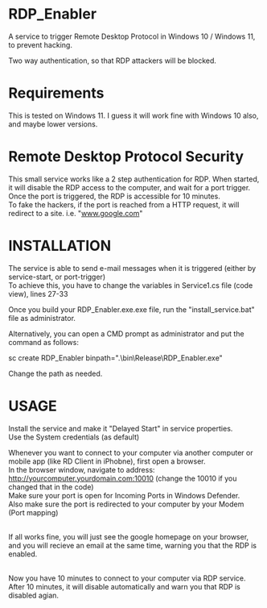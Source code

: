 # RDP_Enabler
A service to trigger Remote Desktop Protocol in Windows 10 / Windows 11, to prevent hacking.<br>

Two way authentication, so that RDP attackers will be blocked. <br>


# Requirements
This is tested on Windows 11. I guess it will work fine with Windows 10 also, and maybe lower versions.

# Remote Desktop Protocol Security
This small service works like a 2 step authentication for RDP. When started, it will disable the RDP access to the computer, and wait for a port trigger. <br>
Once the port is triggered, the RDP is accessible for 10 minutes. <br>
To fake the hackers, if the port is reached from a HTTP request, it will redirect to a site. i.e. "www.google.com"

# INSTALLATION
The service is able to send e-mail messages when it is triggered (either by service-start, or port-trigger)<br>
To achieve this, you have to change the variables in Service1.cs file (code view), lines 27-33<br>

Once you build your RDP_Enabler.exe.exe file, run the "install_service.bat" file as administrator.<br>

Alternatively, you can open a CMD prompt as administrator and put the command as follows: <br>

sc create RDP_Enabler binpath=".\bin\Release\RDP_Enabler.exe"    <br>

Change the path as needed. <br>


# USAGE

Install the service and make it "Delayed Start" in service properties. <br>
Use the System credentials (as default)<br>

Whenever you want to connect to your computer via another computer or mobile app (like RD Client in iPhobne), first open a browser.<br>
In the browser window, navigate to address:  http://yourcomputer.yourdomain.com:10010  (change the 10010 if you changed that in the code)<br>
Make sure your port is open for Incoming Ports in Windows Defender.<br>
Also make sure the port is redirected to your computer by your Modem (Port mapping)<br><br>

If all works fine, you will just see the google homepage on your browser, and you will recieve an email at the same time, warning you that the RDP is enabled.<br><br>

Now you have 10 minutes to connect to your computer via RDP service. After 10 minutes, it will disable automatically and warn you that RDP is disabled agian.<br><br>


